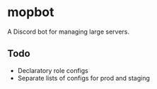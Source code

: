 # mopbot

A Discord bot for managing large servers.

## Todo
- Declaratory role configs
- Separate lists of configs for prod and staging